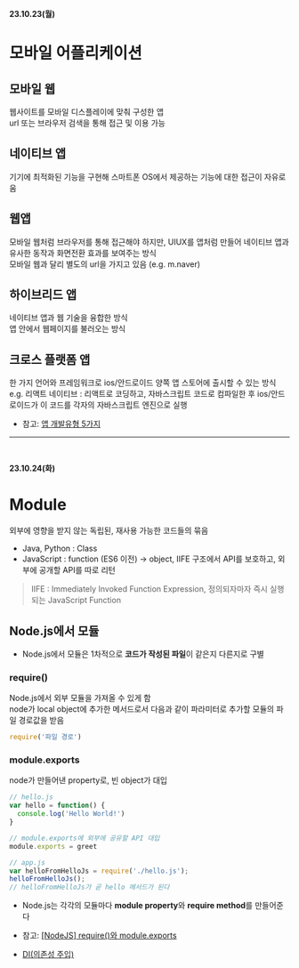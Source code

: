 **23.10.23(월)**
# 모바일 어플리케이션
## 모바일 웹
웹사이트를 모바일 디스플레이에 맞춰 구성한 앱<br>
url 또는 브라우저 검색을 통해 접근 및 이용 가능

## 네이티브 앱
기기에 최적화된 기능을 구현해 스마트폰 OS에서 제공하는 기능에 대한 접근이 자유로움

## 웹앱
모바일 웹처럼 브라우저를 통해 접근해야 하지만, UIUX를 앱처럼 만들어 네이티브 앱과 유사한 동작과 화면전환 효과를 보여주는 방식<br>
모바일 웹과 달리 별도의 url을 가지고 있음 (e.g. m.naver)

## 하이브리드 앱
네이티브 앱과 웹 기술을 융합한 방식<br>
앱 안에서 웹페이지를 불러오는 방식

## 크로스 플랫폼 앱
한 가지 언어와 프레임워크로 ios/안드로이드 양쪽 앱 스토어에 출시할 수 있는 방식<br>
e.g. 리액트 네이티브 : 리액트로 코딩하고, 자바스크립트 코드로 컴파일한 후 ios/안드로이드가 이 코드를 각자의 자바스크립트 엔진으로 실행

- 참고: [앱 개발유형 5가지](https://brunch.co.kr/@uniher/21)

<hr>
<br>

**23.10.24(화)**
# Module
외부에 영향을 받지 않는 독립된, 재사용 가능한 코드들의 묶음<br>
- Java, Python : Class
- JavaScript : function (ES6 이전) → object, IIFE 구조에서 API를 보호하고, 외부에 공개할 API를 따로 리턴
> IIFE : Immediately Invoked Function Expression, 정의되자마자 즉시 실행되는 JavaScript Function

## Node.js에서 모듈
- Node.js에서 모듈은 1차적으로 **코드가 작성된 파일**이 같은지 다른지로 구별


### require()
Node.js에서 외부 모듈을 가져올 수 있게 함<br>
node가 local object에 추가한 메서드로서 다음과 같이 파라미터로 추가할 모듈의 파일 경로값을 받음
```js
require('파일 경로')
```

### module.exports
node가 만들어낸 property로, 빈 object가 대입<br>
```js
// hello.js
var hello = function() {
  console.log('Hello World!')
}

// module.exports에 외부에 공유할 API 대입
module.exports = greet
```

```js
// app.js
var helloFromHelloJs = require('./hello.js');
helloFromHelloJs();
// helloFromHelloJs가 곧 hello 메서드가 된다
```
- Node.js는 각각의 모듈마다 **module property**와 **require method**를 만들어준다

- 참고: [[NodeJS] require()와 module.exports](https://m.blog.naver.com/jdub7138/221022257248)

- [DI(의존성 주입)](https://velog.io/@moongq/Dependency-Injection)